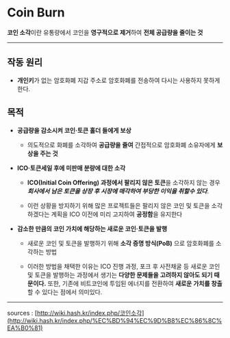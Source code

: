 # Coin Burn

**코인 소각**이란 유통량에서 코인을 **영구적으로 제거**하여 **전체 공급량을 줄이는 것**

---

## 작동 원리

- **개인키**가 없는 암호화폐 지갑 주소로 암호화폐를 전송하여 다시는 사용하지 못하게 한다.

## 목적

- **공급량을 감소시켜 코인·토큰 홀더 들에게 보상**

    - 의도적으로 화폐를 소각하여 **공급량을 줄여** 간접적으로 암호화폐 소유자에게 **보상을 주는 것**

- **ICO·토큰세일 후에 미판매 분량에 대한 소각**

    - **ICO(Initial Coin Offering) 과정에서 팔리지 않은 토큰**을 소각하지 않는 경우<br> ***회사에서 남은 토큰을 상장 후 시장에 매각하여 부당한 이익을 취할수 있다***. 

    - 이런 상황을 방지하기 위해 많은 프로젝트들은 팔리지 않은 코인 및 토큰을 소각하겠다는 계획을 ICO 이전에 미리 고지하여 **공정함**을 유지한다

- **감소한 만큼의 코인 가치에 해당하는 새로운 코인·토큰을 발행**

    - 새로운 코인 및 토큰을 발행하기 위해 **소각 증명 방식(PoB)** 으로 암호화폐를 소각하는 방법

    - 이러한 방법을 채택한 이유는 ICO 진행 과정, 포크 후 사전채굴 등 새로운 코인 및 토큰을 발행하는 과정에서 생기는 **다양한 문제들을 고려하지 않아도 되기 때문이다.**  또한, 기존에 비트코인에 투입된 에너지를 전환하여 **새로운 가치를 창출**할 수 있다는 점에서 의미있다.


---

sources : [http://wiki.hash.kr/index.php/코인소각](http://wiki.hash.kr/index.php/%EC%BD%94%EC%9D%B8%EC%86%8C%EA%B0%81)